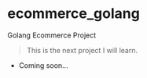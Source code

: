 # ecommerce_golang
Golang Ecommerce Project

> This is the next project I will learn.

- Coming soon...

